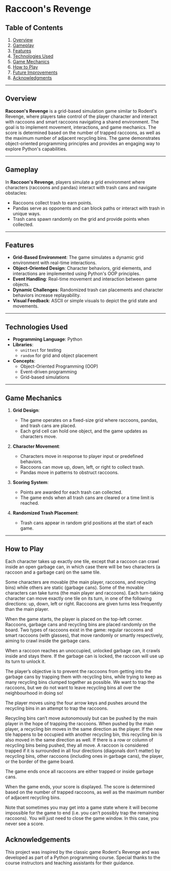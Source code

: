 # Raccoon's Revenge

## Table of Contents
1. [Overview](#overview)
2. [Gameplay](#gameplay)
3. [Features](#features)
4. [Technologies Used](#technologies-used)
5. [Game Mechanics](#game-mechanics)
7. [How to Play](#how-to-play)
8. [Future Improvements](#future-improvements)
9. [Acknowledgments](#acknowledgments)

---

## Overview
**Raccoon's Revenge** is a grid-based simulation game similar to Rodent's Revenge, where players take control of the player character and interact with raccoons and smart raccoons navigating a shared environment. The goal is to implement movement, interactions, and game mechanics. The score is determined based on the number of trapped raccoons, as well as the maximum number of adjacent recycling bins. The game demonstrates object-oriented programming principles and provides an engaging way to explore Python's capabilities.

---

## Gameplay
In **Raccoon's Revenge**, players simulate a grid environment where characters (raccoons and pandas) interact with trash cans and navigate obstacles:
- Raccoons collect trash to earn points.
- Pandas serve as opponents and can block paths or interact with trash in unique ways.
- Trash cans spawn randomly on the grid and provide points when collected.

---

## Features
- **Grid-Based Environment**: The game simulates a dynamic grid environment with real-time interactions.
- **Object-Oriented Design**: Character behaviors, grid elements, and interactions are implemented using Python's OOP principles.
- **Event Handling**: Real-time movement and interaction between game objects.
- **Dynamic Challenges**: Randomized trash can placements and character behaviors increase replayability.
- **Visual Feedback**: ASCII or simple visuals to depict the grid state and movements.

---

## Technologies Used
- **Programming Language**: Python
- **Libraries**:
  - `unittest` for testing
  - `random` for grid and object placement
- **Concepts**:
  - Object-Oriented Programming (OOP)
  - Event-driven programming
  - Grid-based simulations

---

## Game Mechanics
1. **Grid Design**:
   - The game operates on a fixed-size grid where raccoons, pandas, and trash cans are placed.
   - Each grid cell can hold one object, and the game updates as characters move.

2. **Character Movement**:
   - Characters move in response to player input or predefined behaviors.
   - Raccoons can move up, down, left, or right to collect trash.
   - Pandas move in patterns to obstruct raccoons.

3. **Scoring System**:
   - Points are awarded for each trash can collected.
   - The game ends when all trash cans are cleared or a time limit is reached.

4. **Randomized Trash Placement**:
   - Trash cans appear in random grid positions at the start of each game.

---

## How to Play
Each character takes up exactly one tile, except that a raccoon can crawl inside an open garbage can, in which case there will be two characters (a raccoon and a garbage can) on the same tile.

Some characters are movable (the main player, raccoons, and recycling bins) while others are static (garbage cans). Some of the movable characters can take turns (the main player and raccoons). Each turn-taking character can move exactly one tile on its turn, in one of the following directions: up, down, left or right. Raccoons are given turns less frequently than the main player.

When the game starts, the player is placed on the top-left corner. Raccoons, garbage cans and recycling bins are placed randomly on the board. Two types of raccoons exist in the game: regular raccoons and smart raccoons (with glasses), that move randomly or smartly respectively, aiming to crawl inside the garbage cans.

When a raccoon reaches an unoccupied, unlocked garbage can, it crawls inside and stays there. If the garbage can is locked, the raccoon will use up its turn to unlock it.

The player’s objective is to prevent the raccoons from getting into the garbage cans by trapping them with recycling bins, while trying to keep as many recycling bins clumped together as possible. We want to trap the raccoons, but we do not want to leave recycling bins all over the neighbourhood in doing so!

The player moves using the four arrow keys and pushes around the recycling bins in an attempt to trap the raccoons.

Recycling bins can’t move autonomously but can be pushed by the main player in the hope of trapping the raccoons. When pushed by the main player, a recycling bin moves in the same direction as the player. If the new tile happens to be occupied with another recycling bin, this recycling bin is also moved in the same direction as well. If there is a row or column of recycling bins being pushed, they all move. A raccoon is considered trapped if it is surrounded in all four directions (diagonals don’t matter) by recycling bins, other raccoons (including ones in garbage cans), the player, or the border of the game board.

The game ends once all raccoons are either trapped or inside garbage cans.

When the game ends, your score is displayed. The score is determined based on the number of trapped raccoons, as well as the maximum number of adjacent recycling bins.

Note that sometimes you may get into a game state where it will become impossible for the game to end (i.e. you can’t possibly trap the remaining raccoons). You will just need to close the game window. In this case, you never see a score.
   
## Acknowledgements
This project was inspired by the classic game Rodent's Revenge and was developed as part of a Python programming course. Special thanks to the course instructors and teaching assistants for their guidance.
